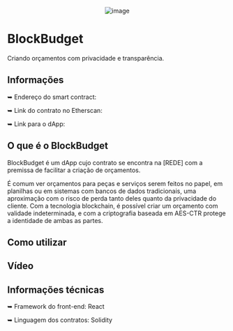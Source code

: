 <div align="center">
  
![image](https://github.com/Lionel-Rocha/BlockBudget/assets/111009073/8ffe555c-390a-42ae-89bc-f0e6a2dc5344)

</div>

# BlockBudget
Criando orçamentos com privacidade e transparência.

## Informações
➥ Endereço do smart contract:

➥ Link do contrato no Etherscan:

➥ Link para o dApp: 


## O que é o BlockBudget
BlockBudget é um dApp cujo contrato se encontra na [REDE] com a premissa de facilitar a criação de orçamentos. 

É comum ver orçamentos para peças e serviços serem feitos no papel, em planilhas ou em sistemas com bancos de dados tradicionais, uma aproximação com o risco de perda tanto deles quanto da privacidade do cliente. Com a tecnologia blockchain, é possível criar um orçamento com validade indeterminada, e com a criptografia baseada em AES-CTR protege a identidade de ambas as partes.

## Como utilizar


## Vídeo


## Informações técnicas
➥ Framework do front-end: React

➥ Linguagem dos contratos: Solidity
